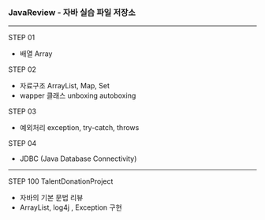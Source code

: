 ### JavaReview - 자바 실습 파일 저장소
***************************

STEP 01
- 배열 Array

STEP 02
- 자료구조 ArrayList, Map, Set
- wapper 클래스 unboxing autoboxing

STEP 03
- 예외처리 exception, try-catch, throws

STEP 04
- JDBC (Java Database Connectivity)


***************************
STEP 100 TalentDonationProject 
- 자바의 기본 문법 리뷰
- ArrayList, log4j , Exception 구현
